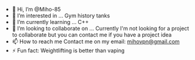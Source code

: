 - 👋 Hi, I’m @Miho-85
- 👀 I’m interested in ... Gym history tanks 
- 🌱 I’m currently learning ... C++
- 💞️ I’m looking to collaborate on ... Currently I'm not looking for a project to collaborate but you can contact me if you have a project idea
- 📫 How to reach me Contact me on my email: mihovpn@gmail.com
- ⚡ Fun fact: Weightlifting is better than vaping

<!---
Miho-85/Miho-85 is a ✨ special ✨ repository because its `README.md` (this file) appears on your GitHub profile.
You can click the Preview link to take a look at your changes.
--->
